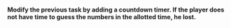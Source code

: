 #### Modify the previous task by adding a countdown timer. If the player does not have time to guess the numbers in the allotted time, he lost.